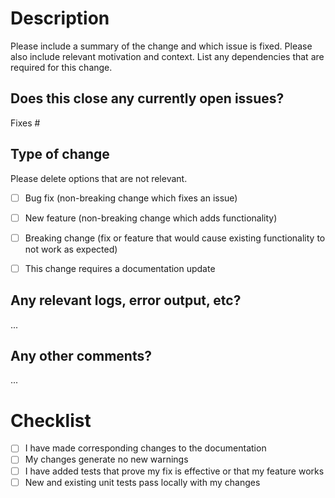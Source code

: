 <!-- Thanks for sending a pull request! Please make sure you click the link above to view the contribution guidelines, then fill out the blanks below. -->

# Description

Please include a summary of the change and which issue is fixed. Please also include relevant motivation and context. List any dependencies that are required for this change.

## Does this close any currently open issues?

Fixes #


## Type of change

Please delete options that are not relevant.

- [ ] Bug fix (non-breaking change which fixes an issue)
- [ ] New feature (non-breaking change which adds functionality)
- [ ] Breaking change (fix or feature that would cause existing functionality to not work as expected)
- [ ] This change requires a documentation update


## Any relevant logs, error output, etc?

<!-- If it’s long, please paste to https://gist.github.com/ and insert the link here. -->

...

## Any other comments?

...

# Checklist

- [ ] I have made corresponding changes to the documentation
- [ ] My changes generate no new warnings
- [ ] I have added tests that prove my fix is effective or that my feature works
- [ ] New and existing unit tests pass locally with my changes
